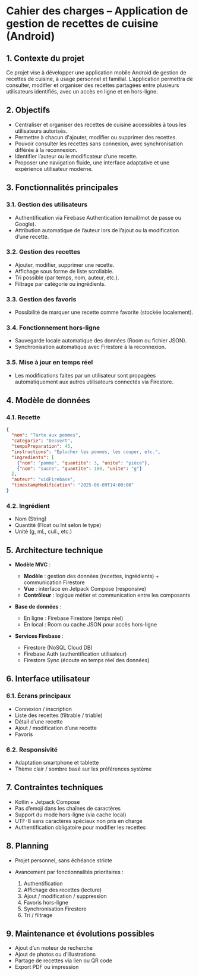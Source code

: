 # Cahier des charges – Application de gestion de recettes de cuisine (Android)

## 1. Contexte du projet

Ce projet vise à développer une application mobile Android de gestion de recettes de cuisine, à usage personnel et familial. L’application permettra de consulter, modifier et organiser des recettes partagées entre plusieurs utilisateurs identifiés, avec un accès en ligne et en hors-ligne.

## 2. Objectifs

* Centraliser et organiser des recettes de cuisine accessibles à tous les utilisateurs autorisés.
* Permettre à chacun d'ajouter, modifier ou supprimer des recettes.
* Pouvoir consulter les recettes sans connexion, avec synchronisation différée à la reconnexion.
* Identifier l’auteur ou le modificateur d’une recette.
* Proposer une navigation fluide, une interface adaptative et une expérience utilisateur moderne.

## 3. Fonctionnalités principales

### 3.1. Gestion des utilisateurs

* Authentification via Firebase Authentication (email/mot de passe ou Google).
* Attribution automatique de l’auteur lors de l’ajout ou la modification d’une recette.

### 3.2. Gestion des recettes

* Ajouter, modifier, supprimer une recette.
* Affichage sous forme de liste scrollable.
* Tri possible (par temps, nom, auteur, etc.).
* Filtrage par catégorie ou ingrédients.

### 3.3. Gestion des favoris

* Possibilité de marquer une recette comme favorite (stockée localement).

### 3.4. Fonctionnement hors-ligne

* Sauvegarde locale automatique des données (Room ou fichier JSON).
* Synchronisation automatique avec Firestore à la reconnexion.

### 3.5. Mise à jour en temps réel

* Les modifications faites par un utilisateur sont propagées automatiquement aux autres utilisateurs connectés via Firestore.

## 4. Modèle de données

### 4.1. Recette

```json
{
  "nom": "Tarte aux pommes",
  "categorie": "Dessert",
  "tempsPreparation": 45,
  "instructions": "Éplucher les pommes, les couper, etc.",
  "ingredients": [
    {"nom": "pomme", "quantite": 3, "unite": "pièce"},
    {"nom": "sucre", "quantite": 100, "unite": "g"}
  ],
  "auteur": "uidFirebase",
  "timestampModification": "2025-06-09T14:00:00"
}
```

### 4.2. Ingrédient

* Nom (String)
* Quantité (Float ou Int selon le type)
* Unité (g, mL, cuil., etc.)

## 5. Architecture technique

* **Modèle MVC** :

  * **Modèle** : gestion des données (recettes, ingrédients) + communication Firestore
  * **Vue** : interface en Jetpack Compose (responsive)
  * **Contrôleur** : logique métier et communication entre les composants

* **Base de données** :

  * En ligne : Firebase Firestore (temps réel)
  * En local : Room ou cache JSON pour accès hors-ligne

* **Services Firebase** :

  * Firestore (NoSQL Cloud DB)
  * Firebase Auth (authentification utilisateur)
  * Firestore Sync (écoute en temps réel des données)

## 6. Interface utilisateur

### 6.1. Écrans principaux

* Connexion / inscription
* Liste des recettes (filtrable / triable)
* Détail d’une recette
* Ajout / modification d’une recette
* Favoris

### 6.2. Responsivité

* Adaptation smartphone et tablette
* Thème clair / sombre basé sur les préférences système

## 7. Contraintes techniques

* Kotlin + Jetpack Compose
* Pas d’emoji dans les chaînes de caractères
* Support du mode hors-ligne (via cache local)
* UTF-8 sans caractères spéciaux non pris en charge
* Authentification obligatoire pour modifier les recettes

## 8. Planning

* Projet personnel, sans échéance stricte
* Avancement par fonctionnalités prioritaires :

  1. Authentification
  2. Affichage des recettes (lecture)
  3. Ajout / modification / suppression
  4. Favoris hors-ligne
  5. Synchronisation Firestore
  6. Tri / filtrage

## 9. Maintenance et évolutions possibles

* Ajout d’un moteur de recherche
* Ajout de photos ou d’illustrations
* Partage de recettes via lien ou QR code
* Export PDF ou impression
